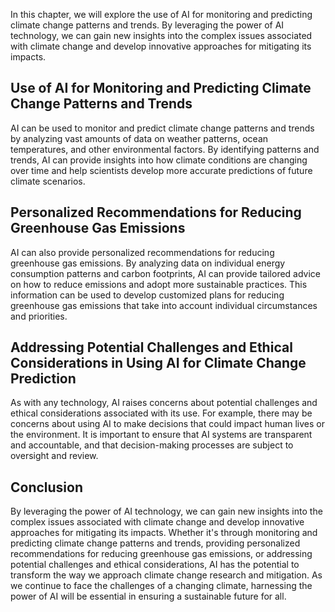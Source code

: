 
In this chapter, we will explore the use of AI for monitoring and predicting climate change patterns and trends. By leveraging the power of AI technology, we can gain new insights into the complex issues associated with climate change and develop innovative approaches for mitigating its impacts.

Use of AI for Monitoring and Predicting Climate Change Patterns and Trends
--------------------------------------------------------------------------

AI can be used to monitor and predict climate change patterns and trends by analyzing vast amounts of data on weather patterns, ocean temperatures, and other environmental factors. By identifying patterns and trends, AI can provide insights into how climate conditions are changing over time and help scientists develop more accurate predictions of future climate scenarios.

Personalized Recommendations for Reducing Greenhouse Gas Emissions
------------------------------------------------------------------

AI can also provide personalized recommendations for reducing greenhouse gas emissions. By analyzing data on individual energy consumption patterns and carbon footprints, AI can provide tailored advice on how to reduce emissions and adopt more sustainable practices. This information can be used to develop customized plans for reducing greenhouse gas emissions that take into account individual circumstances and priorities.

Addressing Potential Challenges and Ethical Considerations in Using AI for Climate Change Prediction
----------------------------------------------------------------------------------------------------

As with any technology, AI raises concerns about potential challenges and ethical considerations associated with its use. For example, there may be concerns about using AI to make decisions that could impact human lives or the environment. It is important to ensure that AI systems are transparent and accountable, and that decision-making processes are subject to oversight and review.

Conclusion
----------

By leveraging the power of AI technology, we can gain new insights into the complex issues associated with climate change and develop innovative approaches for mitigating its impacts. Whether it's through monitoring and predicting climate change patterns and trends, providing personalized recommendations for reducing greenhouse gas emissions, or addressing potential challenges and ethical considerations, AI has the potential to transform the way we approach climate change research and mitigation. As we continue to face the challenges of a changing climate, harnessing the power of AI will be essential in ensuring a sustainable future for all.

